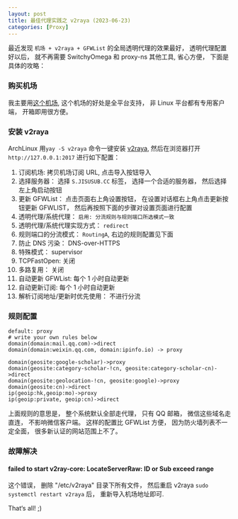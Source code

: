 ```yaml
---
layout: post
title: 最佳代理实践之 v2raya (2023-06-23)
categories: [Proxy]
---
```


最近发现 `机场 + v2raya + GFWList` 的全局透明代理的效果最好， 透明代理配置好以后， 就不再需要 SwitchyOmega 和 proxy-ns 其他工具, 省心方便， 下面是具体的攻略：

### 购买机场
我主要用[这个机场](https://jisumax.net/#/register?code=wTBydrvg), 这个机场的好处是全平台支持， 非 Linux 平台都有专用客户端， 开箱即用很方便。

### 安装 v2raya
ArchLinux 用```yay -S v2raya``` 命令一键安装 [v2raya](https://v2raya.org/docs/prologue/installation/archlinux/), 然后在浏览器打开 `http://127.0.0.1:2017` 进行如下配置：

01. 订阅机场: 拷贝机场订阅 URL, 点击导入按钮导入
02. 选择服务器： 选择 `S.JISUSUB.CC` 标签， 选择一个合适的服务器， 然后选择左上角启动按钮
03. 更新 GFWList： 点击页面右上角设置按钮， 在设置对话框右上角点击更新按钮更新 GFWLIST， 然后再按照下面的步骤对设置页面进行配置
04. 透明代理/系统代理： `启用: 分流规则与规则端口所选模式一致`
05. 透明代理/系统代理实现方式： `redirect`
06. 规则端口的分流模式： `RoutingA`, 右边的规则配置见下面
07. 防止 DNS 污染： DNS-over-HTTPS
08. 特殊模式： supervisor
09. TCPFastOpen: 关闭
10. 多路复用： 关闭
11. 自动更新 GFWList: 每个 1 小时自动更新
12. 自动更新订阅: 每个 1 小时自动更新
13. 解析订阅地址/更新时优先使用： 不进行分流

### 规则配置
```
default: proxy
# write your own rules below
domain(domain:mail.qq.com)->direct
domain(domain:weixin.qq.com, domain:ipinfo.io) -> proxy

domain(geosite:google-scholar)->proxy
domain(geosite:category-scholar-!cn, geosite:category-scholar-cn)->direct
domain(geosite:geolocation-!cn, geosite:google)->proxy
domain(geosite:cn)->direct
ip(geoip:hk,geoip:mo)->proxy
ip(geoip:private, geoip:cn)->direct
```

上面规则的意思是， 整个系统默认全部走代理， 只有 QQ 邮箱， 微信这些域名走直连， 不影响微信客户端。 这样的配置比 GFWList 方便， 因为防火墙列表不一定全面， 很多新认证的网站范围上不了。


### 故障解决
#### failed to start v2ray-core: LocateServerRaw: ID or Sub exceed range
这个错误， 删除 "/etc/v2raya" 目录下所有文件， 然后重启 v2raya `sudo systemctl restart v2raya` 后， 重新导入机场地址即可.

That‘s all! ;)

